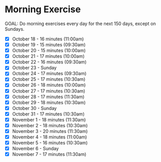 # Morning Exercise

GOAL: Do morning exercises every day for the next 150 days, except on Sundays.

- [x] October 18 - 16 minutes (11:00am)
- [x] October 19 - 15 minutes (09:30am)
- [x] October 20 - 15 minutes (10:00am)
- [x] October 21 - 17 minutes (10:00am)
- [x] October 22 - 16 minutes (09:30am)
- [x] October 23 - Sunday
- [x] October 24 - 17 minutes (09:30am)
- [x] October 25 - 17 minutes (10:30am)
- [x] October 26 - 18 minutes (10:00am)
- [x] October 27 - 17 minutes (10:30am)
- [x] October 28 - 17 minutes (11:30am)
- [x] October 29 - 18 minutes (10:30am)
- [x] October 30 - Sunday
- [x] October 31 - 17 minutes (10:30am)
- [x] November 1 - 18 minutes (11:30am)
- [x] November 2 - 18 minutes (10:30am)
- [x] November 3 - 20 minutes (11:30am)
- [x] November 4 - 18 minutes (11:00am)
- [x] November 5 - 16 minutes (10:30am)
- [x] November 6 - Sunday
- [x] November 7 - 17 minutes (11:30am)
